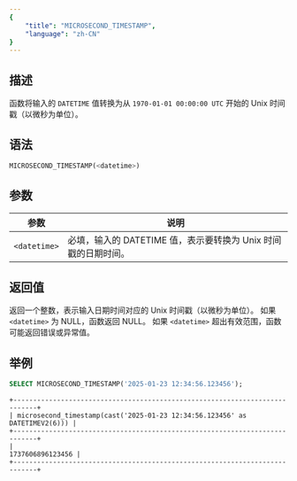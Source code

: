 ```yaml
---
{
    "title": "MICROSECOND_TIMESTAMP",
    "language": "zh-CN"
}
---
```

<!-- 
Licensed to the Apache Software Foundation (ASF) under one
or more contributor license agreements.  See the NOTICE file
distributed with this work for additional information
regarding copyright ownership.  The ASF licenses this file
to you under the Apache License, Version 2.0 (the
"License"); you may not use this file except in compliance
with the License.  You may obtain a copy of the License at

  http://www.apache.org/licenses/LICENSE-2.0

Unless required by applicable law or agreed to in writing,
software distributed under the License is distributed on an
"AS IS" BASIS, WITHOUT WARRANTIES OR CONDITIONS OF ANY
KIND, either express or implied.  See the License for the
specific language governing permissions and limitations
under the License.
-->

## 描述

函数将输入的 `DATETIME` 值转换为从 `1970-01-01 00:00:00 UTC` 开始的 Unix 时间戳（以微秒为单位）。

## 语法

```sql
MICROSECOND_TIMESTAMP(<datetime>)
```

## 参数

| 参数           | 说明                                      |
|--------------|-----------------------------------------|
| `<datetime>` | 必填，输入的 DATETIME 值，表示要转换为 Unix 时间戳的日期时间。 |

## 返回值
返回一个整数，表示输入日期时间对应的 Unix 时间戳（以微秒为单位）。
如果 `<datetime>` 为 NULL，函数返回 NULL。
如果 `<datetime>` 超出有效范围，函数可能返回错误或异常值。

## 举例

```sql
SELECT MICROSECOND_TIMESTAMP('2025-01-23 12:34:56.123456');
```

```text
+----------------------------------------------------------------------------+
| microsecond_timestamp(cast('2025-01-23 12:34:56.123456' as DATETIMEV2(6))) |
+----------------------------------------------------------------------------+
|                                                           1737606896123456 |
+----------------------------------------------------------------------------+
```